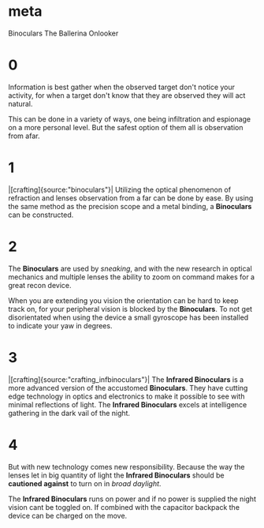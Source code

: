 # meta
Binoculars
The Ballerina Onlooker

# 0
Information is best gather when the observed target don't notice your activity, for when a target don't know that they are observed they will act natural.

This can be done in a variety of ways, one being infiltration and espionage on a more personal level.
But the safest option of them all is observation from afar.

# 1
|[crafting]{source:"binoculars"}|
Utilizing the optical phenomenon of refraction and lenses observation from a far can be done by ease.
By using the same method as the precision scope and a metal binding, a **Binoculars** can be constructed.

# 2
The **Binoculars** are used by *sneaking*, and with the new research in optical mechanics and multiple lenses the ability to zoom on command makes for a great recon device.

When you are extending you vision the orientation can be hard to keep track on, for your peripheral vision is blocked by
the **Binoculars**.
To not get disorientated when using the device a small gyroscope has been installed to indicate your yaw in degrees.

# 3
|[crafting]{source:"crafting_infbinoculars"}|
The **Infrared Binoculars** is a more advanced version of the accustomed **Binoculars**. They have cutting edge technology in
optics and electronics to make it possible to see with minimal reflections of light. The **Infrared Binoculars** excels at intelligence gathering in the dark vail of the night.

# 4
But with new technology comes new responsibility. Because the way the lenses let in big quantity of light the **Infrared Binoculars** should be **cautioned against** to turn on in *broad daylight*.

The **Infrared Binoculars** runs on power and if no power is supplied the night vision cant be toggled on. If combined with the capacitor backpack the device can be charged on the move.
